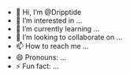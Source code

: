 - 👋 Hi, I’m @Dripptide
- 👀 I’m interested in ...
- 🌱 I’m currently learning ...
- 💞️ I’m looking to collaborate on ...
- 📫 How to reach me ...
- 😄 Pronouns: ...
- ⚡ Fun fact: ...

<!---
Dripptide/Dripptide is a ✨ special ✨ repository because its `README.md` (this file) appears on your GitHub profile.
You can click the Preview link to take a look at your changes.
--->
